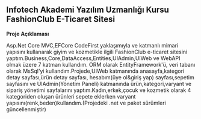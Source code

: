 **Infotech Akademi Yazılım Uzmanlığı Kursu FashionClub E-Ticaret Sitesi**
---
**Proje Açıklaması**

Asp.Net Core MVC,EFCore CodeFirst yaklaşımıyla ve katmanlı mimari yapısını kullanarak giyim ve kozmetikle ilgili FashionClub e-ticaret sitesini yaptım.Business,Core,DataAccess,Entities,UIAdmin,UIWeb ve WebAPI olmak üzere 7 katman kullandım. ORM olarak EntityFramework'ü, veri tabanı olarak MsSql'yi kullandım.Projede,UIWeb katmanında anasayfa,kategori detay sayfası,ürün detay sayfası, hesabım(üye ol&giriş yap) sayfası,sepetim sayfasını ve UIAdmin(Yönetim Paneli) katmanında ürün,kategori,varyant ve sipariş yönetimi sayfalarını yaptım.Kadın,erkek,çocuk ve kozmetik olarak 4 kategoriden oluşan ürünleri sepete eklerken varyant yapısını(renk,beden)kullandım.(Projedeki .net ve paket sürümleri güncellenmiştir)
